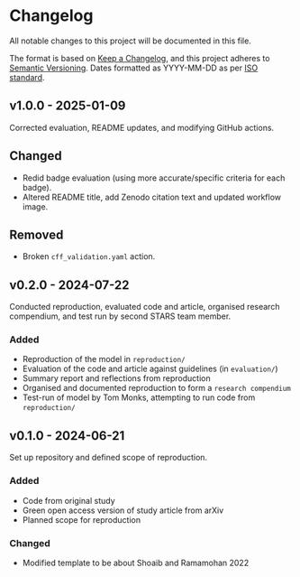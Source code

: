 # Changelog

All notable changes to this project will be documented in this file.

The format is based on [Keep a Changelog](https://keepachangelog.com/en/1.1.0/),
and this project adheres to [Semantic Versioning](https://semver.org/spec/v2.0.0.html). Dates formatted as YYYY-MM-DD as per [ISO standard](https://www.iso.org/iso-8601-date-and-time-format.html).

## v1.0.0 - 2025-01-09

Corrected evaluation, README updates, and modifying GitHub actions.

## Changed

* Redid badge evaluation (using more accurate/specific criteria for each badge).
* Altered README title, add Zenodo citation text and updated workflow image.

## Removed

* Broken `cff_validation.yaml` action.

## v0.2.0 - 2024-07-22

Conducted reproduction, evaluated code and article, organised research compendium, and test run by second STARS team member.

### Added

* Reproduction of the model in `reproduction/`
* Evaluation of the code and article against guidelines (in `evaluation/`)
* Summary report and reflections from reproduction
* Organised and documented reproduction to form a `research compendium`
* Test-run of model by Tom Monks, attempting to run code from `reproduction/`

## v0.1.0 - 2024-06-21

Set up repository and defined scope of reproduction.

### Added

* Code from original study
* Green open access version of study article from arXiv
* Planned scope for reproduction

### Changed

* Modified template to be about Shoaib and Ramamohan 2022